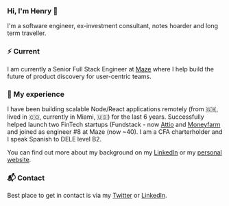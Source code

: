### Hi, I'm Henry 👋

I'm a software engineer, ex-investment consultant, notes hoarder and long term traveller.

### ⚡️ Current
I am currently a Senior Full Stack Engineer at <a href="https://maze.co/" target="_blank" rel="noreferrer noopener">Maze</a> where I help build the future of product discovery for user-centric teams.

### 🔬 My experience
I have been building scalable Node/React applications remotely (from 🇬🇧, lived in 🇨🇴, currently in Miami, 🇺🇸) for the last 6 years. Successfully helped launch two FinTech startups (Fundstack - now <a href="https://attio.com/" target="_blank" rel="noreferrer noopener">Attio</a> and <a href="https://www.moneyfarm.com/uk/" target="_blank" rel="noreferrer noopener">Moneyfarm</a> and joined as engineer #8 at Maze (now ~40). I am a CFA charterholder and I speak Spanish to DELE level B2.

You can find out more about my background on my <a href="https://www.linkedin.com/in/henryblack1/" target="_blank" rel="noreferrer noopener">LinkedIn</a> or my <a href="https://henryblack.co/" target="_blank" rel="noreferrer noopener">personal website</a>.

### 📬 Contact

Best place to get in contact is via my <a href="https://twitter.com/hajblack" target="_blank" rel="noreferrer noopener">Twitter</a> or <a href="https://www.linkedin.com/in/henryblack1/" target="_blank" rel="noreferrer noopener">LinkedIn</a>.


<!--
**blackhaj/blackhaj** is a ✨ _special_ ✨ repository because its `README.md` (this file) appears on your GitHub profile.

Here are some ideas to get you started:

- 🔭 I’m currently working on ...
- 🌱 I’m currently learning ...
- 👯 I’m looking to collaborate on ...
- 🤔 I’m looking for help with ...
- 💬 Ask me about ...
- 📫 How to reach me: ...
- 😄 Pronouns: ...
- ⚡ Fun fact: ...
-->
